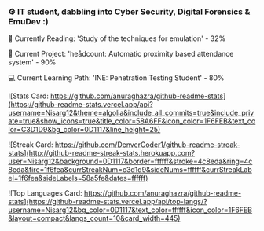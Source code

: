 ### ⚙ IT student, dabbling into Cyber Security, Digital Forensics & EmuDev :)

📖 Currently Reading: 'Study of the techniques for emulation' - 32%

🧰 Current Project: 'heådcount: Automatic proximity based attendance system' - 90%

💻 Current Learning Path: 'INE: Penetration Testing Student' - 80%
 
![Stats Card: https://github.com/anuraghazra/github-readme-stats](https://github-readme-stats.vercel.app/api?username=Nisarg12&theme=algolia&include_all_commits=true&include_private=true&show_icons=true&title_color=58A6FF&icon_color=1F6FEB&text_color=C3D1D9&bg_color=0D1117&line_height=25)

![Streak Card: https://github.com/DenverCoder1/github-readme-streak-stats](http://github-readme-streak-stats.herokuapp.com?user=Nisarg12&background=0D1117&border=ffffff&stroke=4c8eda&ring=4c8eda&fire=1f6fea&currStreakNum=c3d1d9&sideNums=ffffff&currStreakLabel=1f6fea&sideLabels=58a5fe&dates=ffffff)

![Top Languages Card: https://github.com/anuraghazra/github-readme-stats](https://github-readme-stats.vercel.app/api/top-langs/?username=Nisarg12&bg_color=0D1117&text_color=ffffff&icon_color=1F6FEB&layout=compact&langs_count=10&card_width=445)

<!--Hello, Friend. 👀-->
